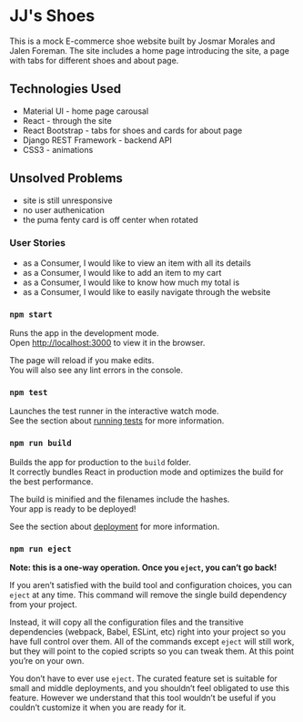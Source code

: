 # JJ's Shoes
This is a mock E-commerce shoe website built by Josmar Morales and Jalen Foreman. The site includes a home page introducing the site, a page with tabs for different shoes and about page. 

## Technologies Used
- Material UI - home page carousal
- React - through the site
- React Bootstrap - tabs for shoes and cards for about page
- Django REST Framework - backend API
- CSS3 - animations

## Unsolved Problems
- site is still unresponsive
- no user authenication
- the puma fenty card is off center when rotated

### User Stories
- as a Consumer, I would like to view an item with all its details
- as a Consumer, I would like to add an item to my cart
- as a Consumer, I would like to know how much my total is
- as a Consumer, I would like to easily navigate through the website



### `npm start`

Runs the app in the development mode.\
Open [http://localhost:3000](http://localhost:3000) to view it in the browser.

The page will reload if you make edits.\
You will also see any lint errors in the console.

### `npm test`

Launches the test runner in the interactive watch mode.\
See the section about [running tests](https://facebook.github.io/create-react-app/docs/running-tests) for more information.

### `npm run build`

Builds the app for production to the `build` folder.\
It correctly bundles React in production mode and optimizes the build for the best performance.

The build is minified and the filenames include the hashes.\
Your app is ready to be deployed!

See the section about [deployment](https://facebook.github.io/create-react-app/docs/deployment) for more information.

### `npm run eject`

**Note: this is a one-way operation. Once you `eject`, you can’t go back!**

If you aren’t satisfied with the build tool and configuration choices, you can `eject` at any time. This command will remove the single build dependency from your project.

Instead, it will copy all the configuration files and the transitive dependencies (webpack, Babel, ESLint, etc) right into your project so you have full control over them. All of the commands except `eject` will still work, but they will point to the copied scripts so you can tweak them. At this point you’re on your own.

You don’t have to ever use `eject`. The curated feature set is suitable for small and middle deployments, and you shouldn’t feel obligated to use this feature. However we understand that this tool wouldn’t be useful if you couldn’t customize it when you are ready for it.